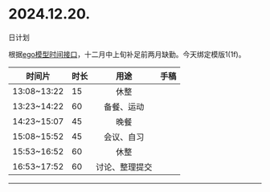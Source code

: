 # 2024.12.20.
日计划

根据[ego模型时间接口](https://gitee.com/hyg/blog/blob/master/timeflow.md)，十二月中上旬补足前两月缺勤。今天绑定模版1(1f)。

| 时间片 | 时长 | 用途 | 手稿 |
| --- | --- | :---: | --- |
| 13:08~13:22 | 15 | 休整 |  |
| 13:23~14:22 | 60 | 备餐、运动 |  |
| 14:23~15:07 | 45 | 晚餐 |  |
| 15:08~15:52 | 45 | 会议、自习 |  |
| 15:53~16:52 | 60 | 休整 |  |
| 16:53~17:52 | 60 | 讨论、整理提交 |  |

---

